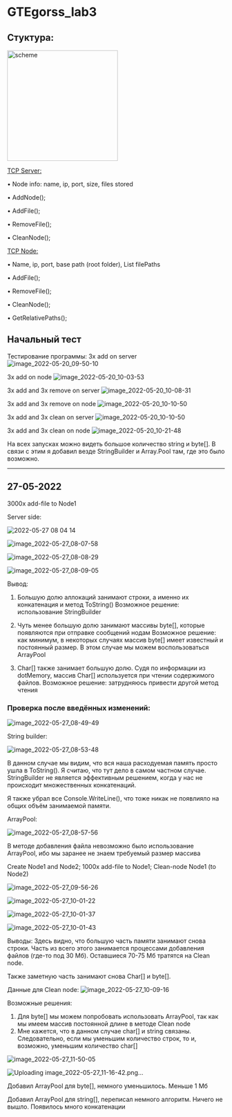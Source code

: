 # GTEgorss_lab3

## Стуктура:
<img width="256" alt="scheme" src="https://user-images.githubusercontent.com/37060880/169501145-739a66ef-61a7-4a69-a645-3679cde751ce.png">


<ins>TCP Server:</ins>

  • Node info: name, ip, port, size, files stored
  
  • AddNode();
  
  • AddFile();
  
  • RemoveFile();
  
  • CleanNode();
  
  
<ins>TCP Node:</ins>

  • Name, ip, port, base path (root folder), List<string> filePaths
  
  • AddFile();
  
  • RemoveFile();
  
  • CleanNode();
  
  • GetRelativePaths();
  

 ## Начальный тест 

Тестирование программы:
3x add on server
![image_2022-05-20_09-50-10](https://user-images.githubusercontent.com/37060880/169482315-13d75dd1-0563-432c-9bb1-e6ac9afb821b.png)


3x add on node
![image_2022-05-20_10-03-53](https://user-images.githubusercontent.com/37060880/169482381-161c0338-5e60-41b0-8195-a8cefba3a47b.png)



3x add and 3x remove on server
![image_2022-05-20_10-08-31](https://user-images.githubusercontent.com/37060880/169482508-2ea009e8-1195-4112-8665-2aff1b426161.png)

3x add and 3x remove on node
![image_2022-05-20_10-10-50](https://user-images.githubusercontent.com/37060880/169482593-8361f456-c388-418b-a3cb-b91f3ea4cc78.png)


3x add and 3x clean on server
![image_2022-05-20_10-10-50](https://user-images.githubusercontent.com/37060880/169482675-685851be-c5f7-48b9-a488-b7dd56e353cf.png)


3x add and 3x clean on node
![image_2022-05-20_10-21-48](https://user-images.githubusercontent.com/37060880/169482744-2aa88154-e101-44d4-bec1-7b4a988974e0.png)


На всех запусках можно видеть большое количество string и byte[].
В связи с этим я добавил везде StringBuilder и Array.Pool там, где это было возможно.
  
  
  --------------------------------------------------------------------------------------------------------------------------------------------
  ## 27-05-2022
  
  3000x add-file to Node1
  
  Server side:
  
![2022-05-27 08 04 14](https://user-images.githubusercontent.com/37060880/170632956-bcc635c1-c8ce-44b4-8ea5-7b358d3139a1.jpg)

![image_2022-05-27_08-07-58](https://user-images.githubusercontent.com/37060880/170633409-d0a10472-e396-4198-8bc7-964a4b747e20.png)

![image_2022-05-27_08-08-29](https://user-images.githubusercontent.com/37060880/170633462-9283a731-dcad-44b6-80ee-36451235c0b0.png)

![image_2022-05-27_08-09-05](https://user-images.githubusercontent.com/37060880/170633447-94f765a8-77a7-4ed9-a3d1-39a8cc68f9b1.png)

  Вывод: 
  1) Большую долю аллокаций занимают строки, а именно их конкатенация и метод ToString()
    Возможное решение: использование StringBuilder
  
  2) Чуть менее большую долю занимают массивы byte[], которые появляются при отправке сообщений нодам
    Возможное решение: как минимум, в некоторых случаях массив byte[] имеет известный и постоянный размер. В этом случае мы можем воспользоваться ArrayPool
  
  3) Char[] также занимает большую долю. Судя по информации из dotMemory, массив Char[] используется при чтении содержимого файлов.
    Возможное решение: затрудняюсь привести другой метод чтения
  
  
  ### Проверка после введённых изменений:
  
![image_2022-05-27_08-49-49](https://user-images.githubusercontent.com/37060880/170639543-e67b429e-4ddb-4aa1-ab4b-215b445a6a1f.png)
  
  String builder:
  
  ![image_2022-05-27_08-53-48](https://user-images.githubusercontent.com/37060880/170639604-ba1e8709-a35b-4aa6-9d76-550b8d6b4fb5.png)

В данном случае мы видим, что вся наша расходуемая память просто ушла в ToString(). Я считаю, что тут дело в самом частном случае. StringBuilder не является эффективным решением, когда у нас не происходит множественных конкатенаций.
  
  
  Я также убрал все Console.WriteLine(), что тоже никак не появлияло на общих объём занимаемой памяти.
  
  
  ArrayPool:
  
  ![image_2022-05-27_08-57-56](https://user-images.githubusercontent.com/37060880/170639822-8cb547b6-bab0-4a13-92ae-b65ea6dd2760.png)
  
  В методе добавления файла невозможно было использование ArrayPool, ибо мы заранее не знаем требуемый размер массива
  
  
  
  Create Node1 and Node2; 1000x add-file to Node1; Clean-node Node1 (to Node2)
  
![image_2022-05-27_09-56-26](https://user-images.githubusercontent.com/37060880/170648360-2424d5ce-b5ad-494c-ae3f-67baf848ddb7.png)

![image_2022-05-27_10-01-22](https://user-images.githubusercontent.com/37060880/170648386-f96fc742-c95f-4a1a-96e0-cdaefd199bf7.png)

![image_2022-05-27_10-01-37](https://user-images.githubusercontent.com/37060880/170648404-dcf39fab-ddf5-4d6f-b321-87670586d30e.png)
  
![image_2022-05-27_10-01-43](https://user-images.githubusercontent.com/37060880/170648422-489ddb24-5b25-4bdc-b787-736b83f31279.png)
  
  Выводы:
  Здесь видно, что большую часть памяти занимают снова строки. Часть из всего этого занимается процессами добавления файлов (где-то под 30 Мб).
  Оставшиеся 70-75 Мб тратятся на Clean node.
  
  Также заметную часть занимают снова Char[] и byte[].
  
 Данные для Clean node:
![image_2022-05-27_10-09-16](https://user-images.githubusercontent.com/37060880/170649505-37fb0c9a-0211-4c2f-9b63-7f9e9e5b1161.png)
  
  Возможные решения:
  1) Для byte[] мы можем попробовать использовать ArrayPool, так как мы имеем массив постоянной длине в методе Clean node
  2) Мне кажется, что в данном случае char[] и string связаны. Следовательно, если мы уменьшим количество строк, то и, возможно, уменьшим количество char[]
  
  ![image_2022-05-27_11-50-05](https://user-images.githubusercontent.com/37060880/170665889-bb878045-10e4-4def-ba85-6bf107d886f8.png)
  
  ![Uploading image_2022-05-27_11-16-42.png…]()
  
  Добавил ArrayPool для byte[], немного уменьшилось. Меньше 1 Мб
  
  Добавил ArrayPool для string[], переписал немного алгоритм. Ничего не вышло. Появилось много конкатенации
  
  

